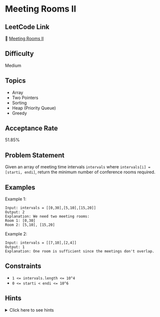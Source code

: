 # Meeting Rooms II

## LeetCode Link
🔗 [Meeting Rooms II](https://leetcode.com/problems/meeting-rooms-ii)

## Difficulty
Medium

## Topics
- Array
- Two Pointers
- Sorting
- Heap (Priority Queue)
- Greedy

## Acceptance Rate
51.85%

## Problem Statement
Given an array of meeting time intervals `intervals` where `intervals[i] = [starti, endi]`, return the minimum number of conference rooms required.

## Examples
Example 1:
```
Input: intervals = [[0,30],[5,10],[15,20]]
Output: 2
Explanation: We need two meeting rooms:
Room 1: [0,30]
Room 2: [5,10], [15,20]
```

Example 2:
```
Input: intervals = [[7,10],[2,4]]
Output: 1
Explanation: One room is sufficient since the meetings don't overlap.
```

## Constraints
- `1 <= intervals.length <= 10^4`
- `0 <= starti < endi <= 10^6`

## Hints
<details>
<summary>Click here to see hints</summary>

1. Think about how we would approach this in a real-world scenario.
2. We need a new room when a meeting overlaps with all existing meetings.
3. We can track the end times of meetings in each room.
4. A meeting can use a room if the room's previous meeting ends before this meeting starts.
5. Consider using a min-heap to track the earliest ending meeting.

</details>
